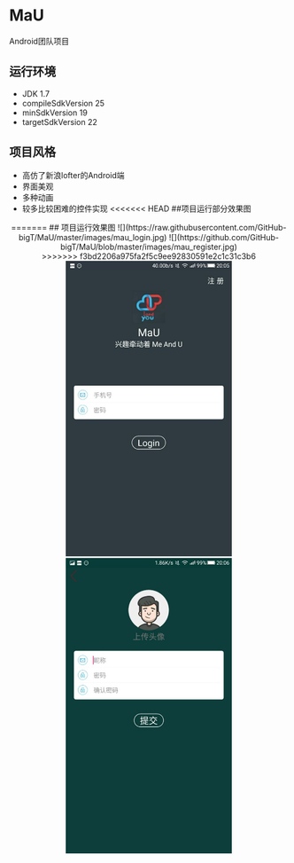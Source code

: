 # MaU
Android团队项目
## 运行环境
* JDK 1.7
* compileSdkVersion 25
* minSdkVersion 19
* targetSdkVersion 22
## 项目风格
* 高仿了新浪lofter的Android端
* 界面美观
* 多种动画
* 较多比较困难的控件实现
<<<<<<< HEAD
##项目运行部分效果图
<div  style="text-align:center;">
=======
## 项目运行效果图
![](https://raw.githubusercontent.com/GitHub-bigT/MaU/master/images/mau_login.jpg)
![](https://github.com/GitHub-bigT/MaU/blob/master/images/mau_register.jpg)
<div  style="text-align:center;">
<div>
>>>>>>> f3bd2206a975fa2f5c9ee92830591e2c1c31c3b6
  <img src="https://raw.githubusercontent.com/GitHub-bigT/MaU/master/images/mau_login.jpg" width="300px"/>
</div>
<div>
  <img src="https://github.com/GitHub-bigT/MaU/blob/master/images/mau_register.jpg" width="300px"/>
</div>
</div>

